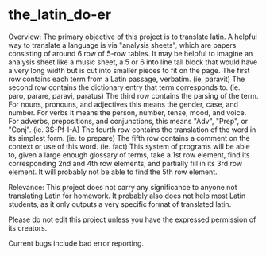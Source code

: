 # the_latin_do-er
Overview:
The primary objective of this project is to translate latin.
A helpful way to translate a language is via "analysis sheets", which are papers consisting of around 6 row of 5-row tables.
It may be helpful to imagine an analysis sheet like a music sheet, a 5 or 6 into line tall block that would have a very long width but is cut into smaller pieces to fit on the page.
The first row contains each term from a Latin passage, verbatim. (ie. paravit)
The second row contains the dictionary entry that term corresponds to. (ie. paro, parare, paravi, paratus)
The third row contains the parsing of the term. For nouns, pronouns, and adjectives this means the gender, case, and number. For verbs it means the person, number, tense, mood, and voice. For adverbs, prepositions, and conjunctions, this means "Adv", "Prep", or "Conj". (ie. 3S-Pf-I-A)
The fourth row contains the translation of the word in its simplest form. (ie. to prepare)
The fifth row contains a comment on the context or use of this word. (ie. fact)
This system of programs will be able to, given a large enough glossary of terms, take a 1st row element, find its corresponding 2nd and 4th row elements, and partially fill in its 3rd row element. It will probably not be able to find the 5th row element.

Relevance:
This project does not carry any significance to anyone not translating Latin for homework. It probably also does not help most Latin students, as it only outputs a very specific format of translated latin.

Please do not edit this project unless you have the expressed permission of its creators.

Current bugs include bad error reporting.

